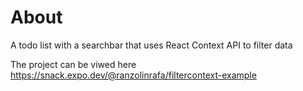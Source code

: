 # About
A todo list with a searchbar that uses React Context API to filter data

The project can be viwed here
https://snack.expo.dev/@ranzolinrafa/filtercontext-example
